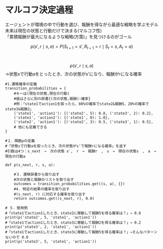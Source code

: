 # マルコフ決定過程  
エージェントが環境の中で行動を選び、報酬を得ながら最適な戦略を学ぶモデル  
未来は現在の状態と行動だけで決まる(マルコフ性)  
「累積報酬が最大になるような戦略(方策)」を見つけるのがゴール　

$$　
p(s', r \mid s, a) = P(S_{t+1} = s', R_{t+1} = r \mid S_t = s, A_t = a)
$$　　

$$
p(s', r \mid s, a)
$$→状態sで行動aをとったとき、次の状態がs'になり、報酬がrになる確率

```
#1.遷移確率の定義
transition_probabilities = {
    #キーは(現在の状態,現在の行動)
    #値はさらに別の辞書{(次の状態,報酬):確率}
    #例：「state1でaction1を取ったら、80%の確率でstate2&報酬5、20%の確率でstate3&報酬2」
    ('state1', 'action1'): {('state2', 5): 0.8, ('state3', 2): 0.2},
    ('state1', 'action2'): {('state1', 0): 1.0},
    ('state2', 'action1'): {('state2', 3): 0.5, ('state3', 1): 0.5},
    # 他にも定義できる
}

#２．関数pの定義
#「状態sで行動aを取ったとき、次の状態がs'で報酬rになる確率」を返す
#引数は4つ：s_next　→　次の状態 𝑠′,　r　→　報酬r　,　s　→　現在の状態s　,　a　→　現在の行動a
 
def p(s_next, r, s, a):
    
    #３．遷移辞書から取り出す
    #次の状態と報酬のリストを取り出す
    outcomes = transition_probabilities.get((s, a), {})
    #4. 特定の結果の確率を取り出す
    #(s_next, r) に対応する確率を取り出す
    return outcomes.get((s_next, r), 0.0)

# ５．使用例
#「state1でaction1したとき、state2に移動して報酬5を得る確率は？」→ 0.8
print(p('state2', 5, 'state1', 'action1'))  
#「state1でaction1したとき、state3に移動して報酬2を得る確率は？」→ 0.2
print(p('state3', 2, 'state1', 'action1'))  
#「state1でaction1したとき、state3に移動して報酬5を得る確率は？」→そんなパターンないので 0.0
print(p('state3', 5, 'state1', 'action1'))
```
